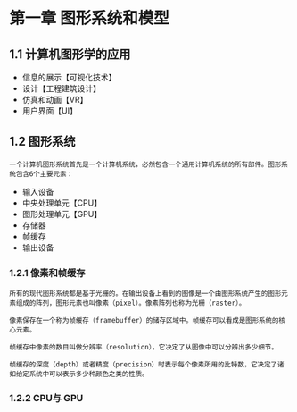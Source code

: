 # 第一章 图形系统和模型

## 1.1 计算机图形学的应用
- 信息的展示【可视化技术】
- 设计【工程建筑设计】
- 仿真和动画【VR】
- 用户界面【UI】

## 1.2 图形系统
    一个计算机图形系统首先是一个计算机系统，必然包含一个通用计算机系统的所有部件。图形系统包含6个主要元素：
- 输入设备
- 中央处理单元【CPU】
- 图形处理单元【GPU】
- 存储器
- 帧缓存
- 输出设备

### 1.2.1 像素和帧缓存
    所有的现代图形系统都是基于光栅的。在输出设备上看到的图像是一个由图形系统产生的图形元素组成的阵列，图形元素也叫像素（pixel）。像素阵列也称为光栅（raster）。
    
    像素保存在一个称为帧缓存（framebuffer）的储存区域中。帧缓存可以看成是图形系统的核心元素。
    
    帧缓存中像素的数目叫做分辨率（resolution），它决定了从图像中可以分辨出多少细节。
    
    帧缓存的深度（depth）或者精度（precision）时表示每个像素所用的比特数，它决定了诸如给定系统中可以表示多少种颜色之类的性质。

### 1.2.2 CPU与 GPU
    